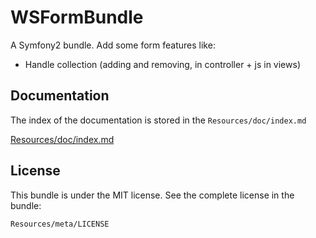 WSFormBundle
=============

A Symfony2 bundle. Add some form features like:
- Handle collection (adding and removing, in controller + js in views)


Documentation
-------------

The index of the documentation is stored in the `Resources/doc/index.md`

[Resources/doc/index.md](https://github.com/WedgeSama/WSFormBundle/blob/master/Resources/doc/index.md)

License
-------

This bundle is under the MIT license. See the complete license in the bundle:

    Resources/meta/LICENSE
